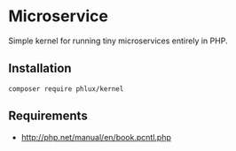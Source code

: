 # Microservice

Simple kernel for running tiny microservices entirely in PHP.

## Installation

`composer require phlux/kernel`

## Requirements

- http://php.net/manual/en/book.pcntl.php
